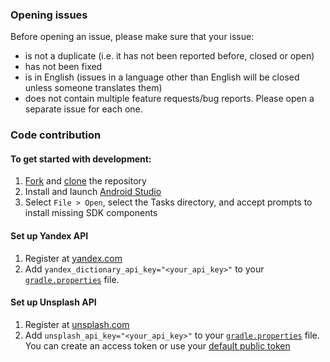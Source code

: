 ### Opening issues

Before opening an issue, please make sure that your issue:
- is not a duplicate (i.e. it has not been reported before, closed or open)
- has not been fixed
- is in English (issues in a language other than English will be closed unless someone translates them)
- does not contain multiple feature requests/bug reports. Please open a separate issue for each one.

### Code contribution

#### To get started with development:
1. [Fork](https://help.github.com/articles/fork-a-repo/) and [clone](https://help.github.com/articles/cloning-a-repository/) the repository
2. Install and launch [Android Studio](https://developer.android.com/studio)
3. Select `File > Open`, select the Tasks directory, and accept prompts to install missing SDK components

#### Set up Yandex API
1. Register at [yandex.com](https://yandex.com/dev/dictionary/keys/get/)
2. Add `yandex_dictionary_api_key="<your_api_key>"` to your [`gradle.properties`](https://docs.gradle.org/current/userguide/build_environment.html#sec:gradle_configuration_properties) file.

#### Set up Unsplash API
1. Register at [unsplash.com](https://unsplash.com/developers)
2. Add `unsplash_api_key="<your_api_key>"` to your [`gradle.properties`](https://docs.gradle.org/current/userguide/build_environment.html#sec:gradle_configuration_properties) file. You can create an access token or use your [default public token](https://docs.mapbox.com/help/glossary/access-token/#default-public-token)
